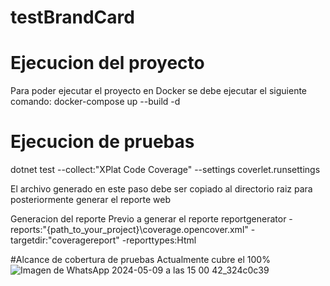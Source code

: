 # testBrandCard

# Ejecucion del proyecto

Para poder ejecutar el proyecto en Docker se debe ejecutar el siguiente comando:
docker-compose up --build -d

# Ejecucion de pruebas

 dotnet test --collect:"XPlat Code Coverage" --settings coverlet.runsettings

 El archivo generado en este paso debe ser copiado al directorio raiz para posteriormente generar el reporte web

Generacion del reporte
Previo a generar el reporte 
reportgenerator -reports:"{path_to_your_project}\coverage.opencover.xml" -targetdir:"coveragereport" -reporttypes:Html

#Alcance de cobertura de pruebas
Actualmente cubre el 100%
![Imagen de WhatsApp 2024-05-09 a las 15 00 42_324c0c39](https://github.com/elunadanilo/testBrandCard/assets/60908456/5c7cc00a-81c5-42f0-be79-1937f42709cc)
